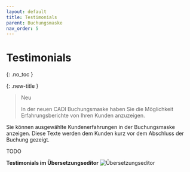 ```yaml
---
layout: default
title: Testimonials
parent: Buchungsmaske
nav_order: 5
---
```


# Testimonials
{: .no_toc }

<!--
## Inhaltsverzeichnis
{: .no_toc .text-delta }

1. TOC
{:toc}
-->

{: .new-title }
> Neu
>
> In der neuen CADI Buchungsmaske haben Sie die Möglichkeit Erfahrungsberichte von Ihren Kunden anzuzeigen.

Sie können ausgewählte Kundenerfahrungen in der Buchungsmaske anzeigen. Diese Texte werden dem Kunden kurz vor dem Abschluss der Buchung gezeigt.

TODO

**Testimonials im Übersetzungseditor**
![Übersetzungseditor](/CADI-Documentation/img/editorScreenshot.png)